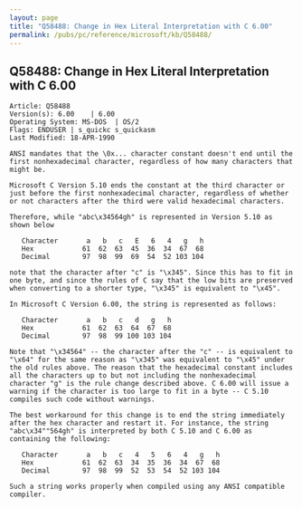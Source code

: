 ```yaml
---
layout: page
title: "Q58488: Change in Hex Literal Interpretation with C 6.00"
permalink: /pubs/pc/reference/microsoft/kb/Q58488/
---
```


## Q58488: Change in Hex Literal Interpretation with C 6.00

	Article: Q58488
	Version(s): 6.00    | 6.00
	Operating System: MS-DOS  | OS/2
	Flags: ENDUSER | s_quickc s_quickasm
	Last Modified: 18-APR-1990
	
	ANSI mandates that the \0x... character constant doesn't end until the
	first nonhexadecimal character, regardless of how many characters that
	might be.
	
	Microsoft C Version 5.10 ends the constant at the third character or
	just before the first nonhexadecimal character, regardless of whether
	or not characters after the third were valid hexadecimal characters.
	
	Therefore, while "abc\x34564gh" is represented in Version 5.10 as
	shown below
	
	   Character       a   b   c   E   6   4   g   h
	   Hex            61  62  63  45  36  34  67  68
	   Decimal        97  98  99  69  54  52 103 104
	
	note that the character after "c" is "\x345". Since this has to fit in
	one byte, and since the rules of C say that the low bits are preserved
	when converting to a shorter type, "\x345" is equivalent to "\x45".
	
	In Microsoft C Version 6.00, the string is represented as follows:
	
	   Character       a   b   c   d   g   h
	   Hex            61  62  63  64  67  68
	   Decimal        97  98  99 100 103 104
	
	Note that "\x34564" -- the character after the "c" -- is equivalent to
	"\x64" for the same reason as "\x345" was equivalent to "\x45" under
	the old rules above. The reason that the hexadecimal constant includes
	all the characters up to but not including the nonhexadecimal
	character "g" is the rule change described above. C 6.00 will issue a
	warning if the character is too large to fit in a byte -- C 5.10
	compiles such code without warnings.
	
	The best workaround for this change is to end the string immediately
	after the hex character and restart it. For instance, the string
	"abc\x34""564gh" is interpreted by both C 5.10 and C 6.00 as
	containing the following:
	
	   Character       a   b   c   4   5   6   4   g   h
	   Hex            61  62  63  34  35  36  34  67  68
	   Decimal        97  98  99  52  53  54  52 103 104
	
	Such a string works properly when compiled using any ANSI compatible
	compiler.
